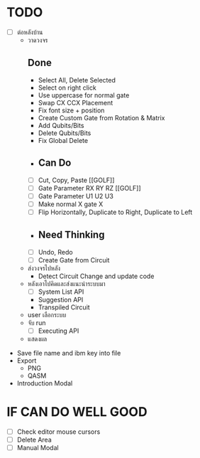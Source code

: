 # TODO
- [ ] ต่อหลังบ้าน
  - วาดวงจร
      ## Done
    - Select All, Delete Selected
    - Select on right click
    - Use uppercase for normal gate
    - Swap CX CCX Placement
    - Fix font size + position
    - Create Custom Gate from Rotation & Matrix
    - Add Qubits/Bits
    - Delete Qubits/Bits
    - Fix Global Delete
    - ## Can Do
    - [ ] Cut, Copy, Paste [[GOLF]]
    - [ ] Gate Parameter RX RY RZ [[GOLF]]
    - [ ] Gate Parameter U1 U2 U3
    - [ ] Make normal X gate X
    - [ ] Flip Horizontally, Duplicate to Right, Duplicate to Left
    - ## Need Thinking
    - [ ] Undo, Redo
    - [ ] Create Gate from Circuit
  - ส่งวงจรไปหลัง
    - Detect Circuit Change and update code
  - หลังเอาไปคิดและส่งแนะนำระบบมา
    - [ ] System List API
    - Suggestion API
    - Transpiled Circuit
  - user เลือกระบบ
  - จับ run
    - [ ] Executing API
  - แสดงผล
- Save file name and ibm key into file
- Export
  - PNG
  - QASM
- Introduction Modal

# IF CAN DO WELL GOOD
- [ ] Check editor mouse cursors
- [ ] Delete Area
- [ ] Manual Modal
